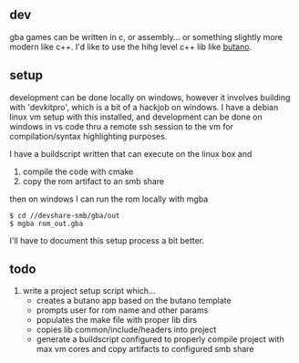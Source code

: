 ## dev

gba games can be written in c, or assembly... or something slightly more modern like c++. I'd like to use the hihg level c++ lib like [butano](https://github.com/GValiente/butano).

## setup
development can be done locally on windows, however it involves building with 'devkitpro', which is a bit of a hackjob on windows. I have a debian linux vm setup with this installed, and development can be done on windows in vs code thru a remote ssh session to the vm for compilation/syntax highlighting purposes.

I have a buildscript written that can execute on the linux box and
1) compile the code with cmake
2) copy the rom artifact to an smb share

then on windows I can run the rom locally with mgba
```
$ cd //devshare-smb/gba/out
$ mgba rom_out.gba
```

I'll have to document this setup process a bit better.

## todo
1) write a project setup script which...
    - creates a butano app based on the butano template
    - prompts user for rom name and other params
    - populates the make file with proper lib dirs
    - copies lib common/include/headers into project
    - generate a buildscript configured to properly compile project with max vm cores and copy artifacts to configured smb share

